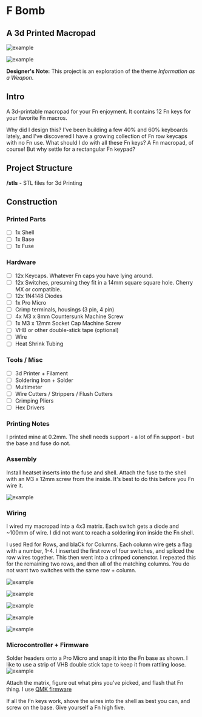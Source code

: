 # F Bomb
## A 3d Printed Macropad

![example](https://i.imgur.com/6fZqQ7q.jpg)

![example](https://i.imgur.com/M7bTRSy.jpg)

**Designer's Note:** This project is an exploration of the theme *Information as a Weapon*. 

## Intro
A 3d-printable macropad for your Fn enjoyment. It contains 12 Fn keys for your favorite Fn macros.

Why did I design this? I've been building a few 40% and 60% keyboards lately, and I've discovered I have a growing collection of Fn row keycaps with no Fn use. What should I do with all these Fn keys? A Fn macropad, of course! But why settle for a rectangular Fn keypad?


## Project Structure
**/stls** - STL files for 3d Printing

## Construction

### Printed Parts
- [ ] 1x Shell
- [ ] 1x Base
- [ ] 1x Fuse

### Hardware
- [ ] 12x Keycaps. Whatever Fn caps you have lying around.
- [ ] 12x Switches, presuming they fit in a 14mm square square hole. Cherry MX or compatible.
- [ ] 12x 1N4148 Diodes
- [ ] 1x Pro Micro
- [ ] Crimp terminals, housings (3 pin, 4 pin)
- [ ] 4x M3 x 8mm Countersunk Machine Screw
- [ ] 1x M3 x 12mm Socket Cap Machine Screw
- [ ] VHB or other double-stick tape (optional)
- [ ] Wire
- [ ] Heat Shrink Tubing

### Tools / Misc
- [ ] 3d Printer + Filament
- [ ] Soldering Iron + Solder
- [ ] Multimeter
- [ ] Wire Cutters / Strippers / Flush Cutters
- [ ] Crimping Pliers
- [ ] Hex Drivers

### Printing Notes
I printed mine at 0.2mm. The shell needs support - a lot of Fn support - but the base and fuse do not.

### Assembly
Install heatset inserts into the fuse and shell. Attach the fuse to the shell with an M3 x 12mm screw from the inside. It's best to do this before you Fn wire it.

![example](https://i.imgur.com/VzRUuUW.jpg)


### Wiring
I wired my macropad into a 4x3 matrix. Each switch gets a diode and ~100mm of wire. I did not want to reach a soldering iron inside the Fn shell.

I used Red for Rows, and blaCk for Columns. Each column wire gets a flag with a number, 1-4. I inserted the first row of four switches, and spliced the row wires together. This then went into a crimped conenctor. I repeated this for the remaining two rows, and then all of the matching columns. You do not want two switches with the same row + column.


![example](https://i.imgur.com/LSr06mr.jpg)

![example](https://i.imgur.com/hxK1lkm.jpg)

![example](https://i.imgur.com/Uq13ZOQ.jpg)

![example](https://i.imgur.com/TrE1leO.jpg)

![example](https://i.imgur.com/48OkCIF.jpg)


### Microcontroller + Firmware
Solder headers onto a Pro Micro and snap it into the Fn base as shown. I like to use a strip of VHB double stick tape to keep it from rattling loose.
![example](https://i.imgur.com/zVHjH0B.jpg)

Attach the matrix, figure out what pins you've picked, and flash that Fn thing. I use [QMK firmware](https://qmk.fm/)

If all the Fn keys work, shove the wires into the shell as best you can, and screw on the base. Give yourself a Fn high five.
